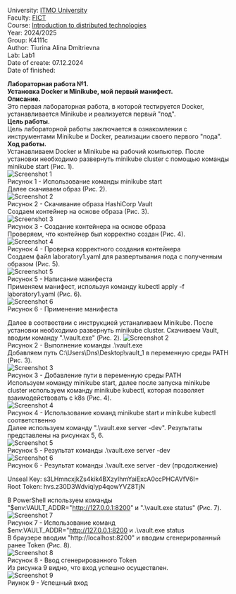 University: [ITMO University](https://itmo.ru/ru/)  
Faculty: [FICT](https://fict.itmo.ru)   
Course: [Introduction to distributed technologies](https://github.com/itmo-ict-faculty/introduction-to-distributed-technologies)   
Year: 2024/2025  
Group: K4111c  
Author: Tiurina Alina Dmitrievna  
Lab: Lab1  
Date of create: 07.12.2024  
Date of finished:   

**Лабораторная работа №1.  
Установка Docker и Minikube, мой первый манифест.**  
**Описание.**    
Это первая лабораторная работа, в которой тестируется Docker, устанавливается Minikube и реализуется первый "под".  
**Цель работы.**    
Цель лабораторной работы заключается в ознакомлении с инструментами Minikube и Docker, реализации своего первого "пода".  
**Ход работы.**  
Устанавливаем Docker и Minikube на рабочий компьютер. После установки необходимо развернуть minikube cluster с помощью команды minikube start (Рис. 1).    
![Screenshot 1](https://github.com/Adalin43/2024_2025-introduction_to_distributed_technologies-k4111c-tiurina_a_d/blob/main/lab1/imagine/1.1.jpg)    
Рисунок 1 - Использование команды minikube start   
Далее скачиваем образ (Рис. 2).  
![Screenshot 2](https://github.com/Adalin43/2024_2025-introduction_to_distributed_technologies-k4111c-tiurina_a_d/blob/main/lab1/imagine/2.jpg)   
Рисунок 2 - Скачивание образа HashiCorp Vault  
Создаем контейнер на основе образа (Рис. 3).  
![Screenshot 3](https://github.com/Adalin43/2024_2025-introduction_to_distributed_technologies-k4111c-tiurina_a_d/blob/main/lab1/imagine/3.jpg)   
Рисунок 3 - Создание контейнера на основе образа  
Проверяем, что контейнер был корректно создан (Рис. 4).  
![Screenshot 4](https://github.com/Adalin43/2024_2025-introduction_to_distributed_technologies-k4111c-tiurina_a_d/blob/main/lab1/imagine/4.jpg)    
Рисунок 4 - Проверка корректного создания контейнера   
Создаем файл laboratory1.yaml для развертывания пода с полученным образом (Рис. 5).  
![Screenshot 5](https://github.com/Adalin43/2024_2025-introduction_to_distributed_technologies-k4111c-tiurina_a_d/blob/main/lab1/imagine/5.jpg)   
Рисунок 5 - Написание манифеста  
Применяем манифест, используя команду kubectl apply -f laboratory1.yaml (Рис. 6).  
![Screenshot 6]()  
Рисунок 6 - Применение манифеста  


Далее в соотвествии с инструкцией устаналиваем Minikube. После установки необходимо развернуть minikube cluster. Скачиваем Vault, вводим команду ".\vault.exe" (Рис. 2).
![Screenshot 2](https://github.com/Adalin43/2024_2025-introduction_to_distributed_technologies-k4111c-tiurina_a_d/blob/main/1.3.jpg)  
Рисунок 2 - Выполнение команды .\vault.exe   
Добавляем путь C:\Users\Dns\Desktop\vault_1 в переменную среды PATH (Рис. 3).  
![Screenshot 3](https://github.com/Adalin43/2024_2025-introduction_to_distributed_technologies-k4111c-tiurina_a_d/blob/main/1.5.jpg)  
Рисунок 3 - Добавление пути в переменную среды PATH  
Используем команду minikube start, далее после запуска minikube cluster используем команду minikube kubectl, которая позволяет взаимодействовать с k8s (Рис. 4).  
![Screenshot 4](https://github.com/Adalin43/2024_2025-introduction_to_distributed_technologies-k4111c-tiurina_a_d/blob/main/1.4.jpg)  
Рисунок 4 - Использование команд minikube start и minikube kubectl соответственно  
Далее используем команду ".\vault.exe server -dev". Результаты представлены на рисунках 5, 6.  
![Screenshot 5](https://github.com/Adalin43/2024_2025-introduction_to_distributed_technologies-k4111c-tiurina_a_d/blob/main/1.6.jpg)   
Рисунок 5 - Результат команды .\vault.exe server -dev  
![Screenshot 6](https://github.com/Adalin43/2024_2025-introduction_to_distributed_technologies-k4111c-tiurina_a_d/blob/main/1.7.jpg)   
Рисунок 6 - Результат команды .\vault.exe server -dev (продолжение)  

Unseal Key: s3LHmncxjkZs4kik4BXzyIhmYaiExcA0ccPHCAVfV6I=  
Root Token: hvs.z30D3WdviqIyp4qowYVZ8TjN  

В PowerShell используем команды "$env:VAULT_ADDR="http://127.0.0.1:8200" и ".\vault.exe status" (Рис. 7).   
![Screenshot 7](https://github.com/Adalin43/2024_2025-introduction_to_distributed_technologies-k4111c-tiurina_a_d/blob/main/1.9.jpg)   
Рисунок 7 - Использование команд $env:VAULT_ADDR="http://127.0.0.1:8200 и .\vault.exe status  
В браузере вводим "http://localhost:8200" и вводим сгенерированный ранее Token (Рис. 8).  
![Screenshot 8](https://github.com/Adalin43/2024_2025-introduction_to_distributed_technologies-k4111c-tiurina_a_d/blob/main/1.10.jpg)   
Рисунок 8 - Ввод сгенерированного Token   
Из рисунка 9 видно, что вход успешно осуществлен.  
![Screenshot 9](https://github.com/Adalin43/2024_2025-introduction_to_distributed_technologies-k4111c-tiurina_a_d/blob/main/1.11.jpg)  
Риунок 9 - Успешный вход  
